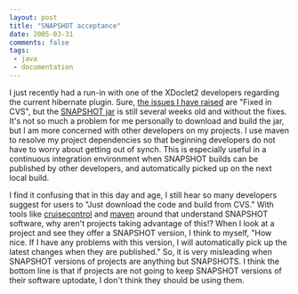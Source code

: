 ```yaml
---
layout: post
title: "SNAPSHOT acceptance"
date: 2005-03-31
comments: false
tags:
 - java
 - documentation
---
```


I just recently had a run-in with one of the XDoclet2 developers regarding the current hibernate plugin. Sure, [the issues I have raised](http://jira.codehaus.org/browse/XDP-42) are "Fixed in CVS", but the [SNAPSHOT jar](http://dist.codehaus.org/xdoclet-plugins/jars/xdoclet-plugin-hibernate-20050222.202417.jar) is still several weeks old and without the fixes. It's not so much a problem for me personally to download and build the jar, but I am more concerned with other developers on my projects. I use maven to resolve my project dependencies so that beginning developers do not have to worry about getting out of synch. This is especially useful in a continuous integration environment when SNAPSHOT builds can be published by other developers, and automatically picked up on the next local build.


I find it confusing that in this day and age, I still hear so many developers suggest for users to "Just download the code and build from CVS." With tools like [cruisecontrol](http://cruisecontrol.sf.net) and [maven](http://maven.apache.org) around that understand SNAPSHOT software, why aren't projects taking advantage of this!? When I look at a project and see they offer a SNAPSHOT version, I think to myself, "How nice. If I have any problems with this version, I will automatically pick up the latest changes when they are published." So, it is very misleading when SNAPSHOT versions of projects are anything but SNAPSHOTS. I think the bottom line is that if projects are not going to keep SNAPSHOT versions of their software uptodate, I don't think they should be using them.


